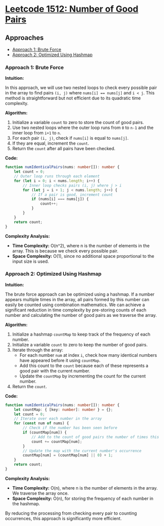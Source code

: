 # [Leetcode 1512: Number of Good Pairs](https://leetcode.com/problems/number-of-good-pairs/)

## Approaches
- [Approach 1: Brute Force](#approach-1-brute-force)
- [Approach 2: Optimized Using Hashmap](#approach-2-optimized-using-hashmap)

### Approach 1: Brute Force

**Intuition:**

In this approach, we will use two nested loops to check every possible pair in the array to find pairs `(i, j)` where `nums[i] == nums[j]` and `i < j`. This method is straightforward but not efficient due to its quadratic time complexity.

**Algorithm:**

1. Initialize a variable `count` to zero to store the count of good pairs.
2. Use two nested loops where the outer loop runs from `0` to `n-1` and the inner loop from `i+1` to `n`.
3. For each pair `(i, j)`, check if `nums[i]` is equal to `nums[j]`.
4. If they are equal, increment the `count`.
5. Return the `count` after all pairs have been checked.

**Code:**

```typescript
function numIdenticalPairs(nums: number[]): number {
    let count = 0;
    // Outer loop runs through each element
    for (let i = 0; i < nums.length; i++) {
        // Inner loop checks pairs (i, j) where j > i
        for (let j = i + 1; j < nums.length; j++) {
            // If a pair is good, increment count
            if (nums[i] === nums[j]) {
                count++;
            }
        }
    }
    return count;
}
```

**Complexity Analysis:**

- **Time Complexity:** O(n^2), where n is the number of elements in the array. This is because we check every possible pair.
- **Space Complexity:** O(1), since no additional space proportional to the input size is used.

### Approach 2: Optimized Using Hashmap

**Intuition:**

The brute force approach can be optimized using a hashmap. If a number appears multiple times in the array, all pairs formed by this number can easily be counted using combination mathematics. We can achieve a significant reduction in time complexity by pre-storing counts of each number and calculating the number of good pairs as we traverse the array.

**Algorithm:**

1. Initialize a hashmap `countMap` to keep track of the frequency of each number.
2. Initialize a variable `count` to zero to keep the number of good pairs.
3. Iterate through the array:
   - For each number `num` at index `i`, check how many identical numbers have appeared before it using `countMap`.
   - Add this count to the `count` because each of these represents a good pair with the current number.
   - Update the `countMap` by incrementing the count for the current number.
4. Return the `count`.

**Code:**

```typescript
function numIdenticalPairs(nums: number[]): number {
    let countMap: { [key: number]: number } = {};
    let count = 0;
    // Iterate over each number in the array
    for (const num of nums) {
        // Check if the number has been seen before
        if (countMap[num]) {
            // Add to the count of good pairs the number of times this number was seen before
            count += countMap[num];
        }
        // Update the map with the current number's occurrence
        countMap[num] = (countMap[num] || 0) + 1;
    }
    return count;
}
```

**Complexity Analysis:**

- **Time Complexity:** O(n), where n is the number of elements in the array. We traverse the array once.
- **Space Complexity:** O(n), for storing the frequency of each number in the hashmap.

By reducing the processing from checking every pair to counting occurrences, this approach is significantly more efficient.

